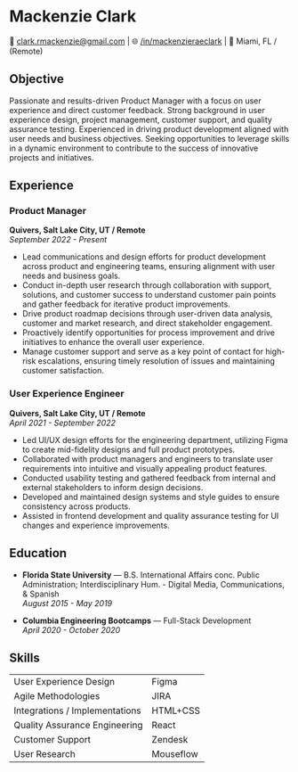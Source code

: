 # Mackenzie Clark

📧 clark.rmackenzie@gmail.com | 🌐 [/in/mackenzieraeclark](https://www.linkedin.com/in/mackenzieraeclark) | 📍 Miami, FL / (Remote)

## Objective

Passionate and results-driven Product Manager with a focus on user experience and direct customer feedback. Strong background in user experience design, project management, customer support, and quality assurance testing. Experienced in driving product development aligned with user needs and business objectives. Seeking opportunities to leverage skills in a dynamic environment to contribute to the success of innovative projects and initiatives.

## Experience

### Product Manager
**Quivers, Salt Lake City, UT / Remote**  
*September 2022 - Present*

- Lead communications and design efforts for product development across product and engineering teams, ensuring alignment with user needs and business goals.
- Conduct in-depth user research through collaboration with support, solutions, and customer success to understand customer pain points and gather feedback for iterative product improvements.
- Drive product roadmap decisions through user-driven data analysis, customer and market research, and direct stakeholder engagement.
- Proactively identify opportunities for process improvement and drive initiatives to enhance the overall user experience.
- Manage customer support and serve as a key point of contact for high-risk escalations, ensuring timely resolution of issues and maintaining customer satisfaction.

### User Experience Engineer
**Quivers, Salt Lake City, UT / Remote**  
*April 2021 - September 2022*

- Led UI/UX design efforts for the engineering department, utilizing Figma to create mid-fidelity designs and full product prototypes.
- Collaborated with product managers and engineers to translate user requirements into intuitive and visually appealing product features.
- Conducted usability testing and gathered feedback from internal and external stakeholders to inform design decisions.
- Developed and maintained design systems and style guides to ensure consistency across products.
- Assisted in frontend development and quality assurance testing for UI changes and experience improvements.

## Education

- **Florida State University** — B.S. International Affairs conc. Public Administration; Interdisciplinary Hum. - Digital Media, Communications, & Spanish  
  *August 2015 - May 2019*

- **Columbia Engineering Bootcamps** — Full-Stack Development  
  *April 2020 - October 2020*

## Skills

|                                 |                           |
|---------------------------------|---------------------------|
| User Experience Design          | Figma                     |
| Agile Methodologies             | JIRA                      |
| Integrations / Implementations  | HTML+CSS                  |
| Quality Assurance Engineering   | React                     |
| Customer Support                | Zendesk                   |
| User Research                   | Mouseflow                 |

